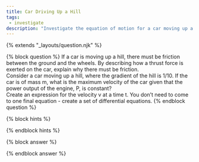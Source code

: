 ```yaml
---
title: Car Driving Up a Hill
tags:
 - investigate
description: "Investigate the equation of motion for a car moving up a hill."
---
```

{% extends "_layouts/question.njk" %}

{% block question %}
If a car is moving up a hill, there must be friction between the ground and the wheels. By describing how a thrust force is exerted on the car, explain why there must be friction.  
Consider a car moving up a hill, where the gradient of the hill is 1/10. If the car is of mass m, what is the maximum velocity of the car given that the power output of the engine, P, is constant?  
Create an expression for the velocity v at a time t. You don’t need to come to one final equation - create a set of differential equations.
{% endblock question %}

{% block hints %}

{% endblock hints %}

{% block answer %}

{% endblock answer %}